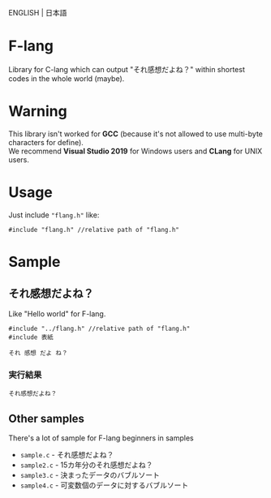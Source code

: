 ENGLISH | 日本語
# F-lang
Library for C-lang which can output "それ感想だよね？" within shortest codes in the whole world (maybe).

# Warning
This library isn't worked for **GCC** (because it's not allowed to use multi-byte characters for define).  
We recommend **Visual Studio 2019** for Windows users and **CLang** for UNIX users.

# Usage
Just include `"flang.h"` like:
```
#include "flang.h" //relative path of "flang.h"
```


# Sample
## それ感想だよね？
Like "Hello world" for F-lang.
```
#include "../flang.h" //relative path of "flang.h"
#include 表紙

それ 感想 だよ ね？
```
### 実行結果
```
それ感想だよね？
```

## Other samples
There's a lot of sample for F-lang beginners in samples

- `sample.c` - それ感想だよね？
- `sample2.c` - 15カ年分のそれ感想だよね？
- `sample3.c` - 決まったデータのバブルソート
- `sample4.c` - 可変数個のデータに対するバブルソート